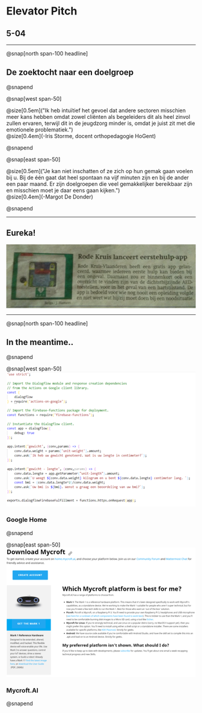 # Elevator Pitch
## 5-04

---

@snap[north span-100 headline]
## De zoektocht naar een doelgroep
@snapend

@snap[west span-50]

@size[0.5em]("Ik heb intuïtief het gevoel dat andere sectoren misschien meer kans hebben omdat zowel cliënten als begeleiders dit als heel zinvol zullen ervaren, terwijl dit in de jeugdzorg minder is, omdat je juist zit met die emotionele problematiek.")
<br />
@size[0.4em](-Iris Storme, docent orthopedagogie HoGent)

@snapend

@snap[east span-50]

@size[0.5em]("Je kan niet inschatten of ze zich op hun gemak gaan voelen bij u. Bij de één gaat dat heel spontaan na vijf minuten zijn en bij de ander een paar maand. Er zijn doelgroepen die veel gemakkelijker bereikbaar zijn en misschien moet je daar eens gaan kijken.")
<br />
@size[0.4em](-Margot De Donder)

@snapend

---

## Eureka!
![](documenten/img/artikelRodeKruisApp.jpg)

---
@snap[north span-100 headline]
## In the meantime..
@snapend

@snap[west span-50]
![](documenten/img/GoogleActionCode.png)

### Google Home

@snapend

@snap[east span-50]
![](documenten/img/MyCroftAIScreen.png)

### Mycroft.AI
@snapend

